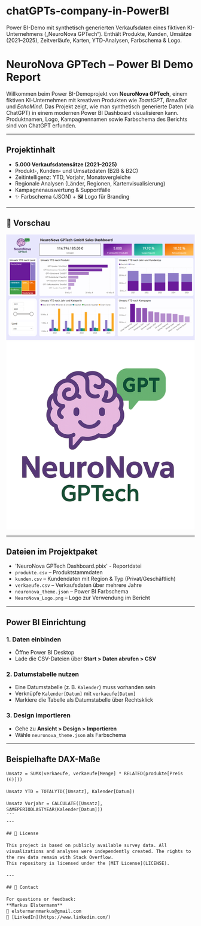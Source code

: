 # chatGPTs-company-in-PowerBI
Power BI-Demo mit synthetisch generierten Verkaufsdaten eines fiktiven KI-Unternehmens („NeuroNova GPTech“). Enthält Produkte, Kunden, Umsätze (2021–2025), Zeitverläufe, Karten, YTD-Analysen, Farbschema &amp; Logo.


#  NeuroNova GPTech – Power BI Demo Report

Willkommen beim Power BI-Demoprojekt von **NeuroNova GPTech**, einem fiktiven KI-Unternehmen mit kreativen Produkten wie *ToastGPT*, *BrewBot* und *EchoMind*. Das Projekt zeigt, wie man synthetisch generierte Daten (via ChatGPT) in einem modernen Power BI Dashboard visualisieren kann. Produktnamen, Logo, Kampagnennamen sowie Farbschema des Berichts sind von ChatGPT erfunden.

---

##  Projektinhalt

- **5.000 Verkaufsdatensätze (2021–2025)**
- Produkt-, Kunden- und Umsatzdaten (B2B & B2C)
- Zeitintelligenz: YTD, Vorjahr, Monatsvergleiche
- Regionale Analysen (Länder, Regionen, Kartenvisualisierung)
- Kampagnenauswertung & Supportfälle
- ✨ Farbschema (JSON) + 🖼 Logo für Branding

---

## 📸 Vorschau

![Screenshot 1](neuronova_screenshot1.png)  
![Screenshot_2](NeuroNova_Logo.png)

---

##  Dateien im Projektpaket

- 'NeuroNova GPTech Dashboard.pbix' - Reportdatei
- `produkte.csv` – Produktstammdaten  
- `kunden.csv` – Kundendaten mit Region & Typ (Privat/Geschäftlich)  
- `verkaeufe.csv` – Verkaufsdaten über mehrere Jahre  
- `neuronova_theme.json` – Power BI Farbschema  
- `NeuroNova_Logo.png` – Logo zur Verwendung im Bericht  

---

##  Power BI Einrichtung

### 1. Daten einbinden
- Öffne Power BI Desktop  
- Lade die CSV-Dateien über **Start > Daten abrufen > CSV**  

### 2. Datumstabelle nutzen
- Eine Datumstabelle (z. B. `Kalender`) muss vorhanden sein  
- Verknüpfe `Kalender[Datum]` mit `verkaeufe[Datum]`  
- Markiere die Tabelle als Datumstabelle über Rechtsklick  

### 3. Design importieren
- Gehe zu **Ansicht > Design > Importieren**  
- Wähle `neuronova_theme.json` als Farbschema  

---

## Beispielhafte DAX-Maße

```dax
Umsatz = SUMX(verkaeufe, verkaeufe[Menge] * RELATED(produkte[Preis (€)]))

Umsatz YTD = TOTALYTD([Umsatz], Kalender[Datum])

Umsatz Vorjahr = CALCULATE([Umsatz], SAMEPERIODLASTYEAR(Kalender[Datum]))
´´´
---

## 📄 License

This project is based on publicly available survey data. All visualizations and analyses were independently created. The rights to the raw data remain with Stack Overflow.  
This repository is licensed under the [MIT License](LICENSE).

---

## 🤝 Contact

For questions or feedback:  
**Markus Elstermann**  
📧 elstermannmarkus@gmail.com  
🔗 [LinkedIn](https://www.linkedin.com/)


